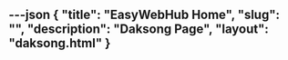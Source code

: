 ---json
{
    "title": "EasyWebHub Home",
    "slug": "",
    "description": "Daksong Page",
    "layout": "daksong.html"
}
---